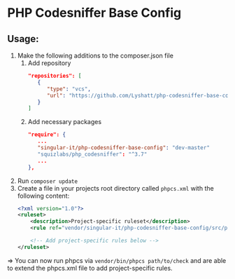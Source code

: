 # PHP Codesniffer Base Config

## Usage:

1. Make the following additions to the composer.json file
   1. Add repository
        ```json
        "repositories": [
           {
              "type": "vcs",
              "url": "https://github.com/Lyshatt/php-codesniffer-base-config.git"
           }
       ]
      ```
   2. Add necessary packages 
      ```json
      "require": {
         ...
         "singular-it/php-codesniffer-base-config": "dev-master"
         "squizlabs/php_codesniffer": "^3.7"
         ...
      },
      ```
2. Run ``composer update``
3. Create a file in your projects root directory called ``phpcs.xml`` with the following content:
    ```xml
   <?xml version="1.0"?>
    <ruleset>
        <description>Project-specific ruleset</description>
        <rule ref="vendor/singular-it/php-codesniffer-base-config/src/phpcs.xml"/>
    
        <!-- Add project-specific rules below -->
    </ruleset>
   ```
=> You can now run phpcs via ``vendor/bin/phpcs path/to/check`` and are able to extend the phpcs.xml file to add project-specific rules.